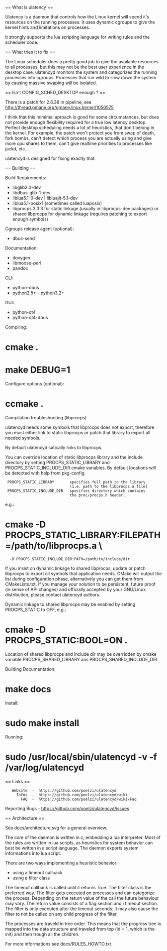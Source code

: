 == What is ulatency ==

Ulatency is a daemon that controls how the Linux kernel will spend it's
resources on the running processes. It uses dynamic cgroups to give the kernel
hints and limitations on processes.

It strongly supports the lua scripting language for writing rules and the
scheduler code.

== What tries it to fix ==

The Linux scheduler does a pretty good job to give the available resources to
all processes, but this may not be the best user experience in the desktop case.
ulatencyd monitors the system and categorizes the running processes into cgroups.
Processes that run wild to slow down the system by causing massive swaping will
be isolated.

== Isn't CONFIG_SCHED_DESKTOP enough ? ==

There is a patch for 2.6.38 in pipeline, see http://thread.gmane.org/gmane.linux.kernel/1050575

I think that this mimimal aproach is good for some circumstances, but does not
provide enough flexibility required for a true low latency desktop.
Perfect desktop scheduling needs a lot of heuristics, that don't belong in
the kernel. For example, the patch won't protect you from swap of death, fork bombs,
can't detect which process you are actually using and give more cpu shares to them,
can't give realtime priorities to processes like jackd, etc...

ulatencyd is designed for fixing exactly that.

== Building ==

Build Requirements:
  - libglib2.0-dev
  - libdbus-glib-1-dev
  - liblua5.1-0-dev | libluajit-5.1-dev
  - liblua5.1-posix1 (sometimes called luaposix)
  - libprocps 3.3.3 for static linkage (usually in libprocps-dev packages)
    or shared libprocps for dynamic linkage (requires patching to export
    enough symbols)

Cgroups release agent (optional):
  - dbus-send

Documentation:
  - doxygen
  - libmoose-perl
  - pandoc

CLI:
  - python-dbus
  - python2.5+ - python3.2+

GUI:
  - python-qt4
  - python-qt4-dbus


Compiling:

 # cmake .
 # make DEBUG=1

Configure options (optional):

 # ccmake .

Compilation troubleshooting (libprocps)

  ulatencyd needs some symbols that libprocps does not export, therefore
  you must either link to static libprocps or patch that library to
  export all needed symbols.

  By default ulatencyd satically links to libprocps.

  You can override location of static libprocps library and the include
  directory by setting PROCPS_STATIC_LIBRARY and PROCPS_STATIC_INCLUDE_DIR
  cmake variables. By default locations will be detected with help
  from pkg-config.

     PROCPS_STATIC_LIBRARY       specifies full path to the library
                                 (i.e. path to the libprocps.a file)
     PROCPS_STATIC_INCLUDE_DIR   specifies directory which contains
                                 the proc/procps.h header.

  e.g.:
  # cmake -D PROCPS_STATIC_LIBRARY:FILEPATH=/path/to/libprocps.a \
	  -D PROCPS_STATIC_INCLUDE_DIR:PATH=/path/to/include/dir .

  If you insist on dynamic linkage to shared libprocps, update or patch
  libprocps to export all symbols that application needs. CMake will
  output the list during configuration phase, alternatively you can get
  them from CMakeLists.txt. If you manage your solution to be persistent,
  future proof (in sense of API changes) and officially accepted by your
  GNU/Linux distribution, please contact ulatencyd authors.

  Dynamic linkage to shared libprocps may be enabled by setting
  PROCPS_STATIC to OFF, e.g.:

  # cmake -D PROCPS_STATIC:BOOL=ON .

  Location of shared libprocps and include dir may be overridden by
  cmake variable PROCPS_SHARED_LIBRARY ans PROCPS_SHARED_INCLUDE_DIR.

Building Documentation:

 # make docs

Install:
 # sudo make install

Running:

 # sudo /usr/local/sbin/ulatencyd -v -f /var/log/ulatencyd

== Links ==

       Website  -  https://github.com/poelzi/ulatencyd
         Infos  -  https://github.com/poelzi/ulatencyd/wiki
           FAQ  -  https://github.com/poelzi/ulatencyd/wiki/Faq
Reporting Bugs  -  https://github.com/poelzi/ulatencyd/issues

== Architecture ==

See docs/architecture.svg for a general overview.


The core of the daemon is written in c, embedding a lua interpreter.
Most of the rules are written in lua scripts, as heuristics for system behavior
can best be written in a script language.
The daemon exports system informations into lua script.

There are two ways implementing a heuristic behavior:
- using a timeout callback
- using a filter class

The timeout callback is called until it returns True.
The filter class is the preferred way. The filter gets executed on processes and
can categorize the process. 
Depending on the return value of the call the future behaviour may vary.
The return value consists of a flag section and i timeout section. The filter
is only executed after the timeout seconds.
It may also cause the filter to not be called on any child progress of the filter.

The processes are traveld in tree order. This means that the progress tree is 
mapped into the data structure and traveled from top (id = 1, which is the init)
and then trough all the children.

For more informations see docs/RULES_HOWTO.txt
